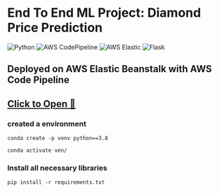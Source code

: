 # End To End ML Project: Diamond Price Prediction 
![Python](https://img.shields.io/badge/Python-3.8-brightgreen.svg) ![AWS CodePipeline](https://img.shields.io/badge/AWS-CodePipeline-blue) ![AWS Elastic](https://img.shields.io/badge/AWS-Elastic_Beanstalk-orange) ![Flask](https://img.shields.io/badge/-Flask-gray)

## Deployed on AWS Elastic Beanstalk with AWS Code Pipeline

## [Click to Open 🔗](http://diamonpricepredictionproject-env.eba-amvmjmgc.us-east-1.elasticbeanstalk.com/)


### created a environment

```
conda create -p venv python==3.8

conda activate ven/
```
### Install all necessary libraries
```
pip install -r requirements.txt
```
